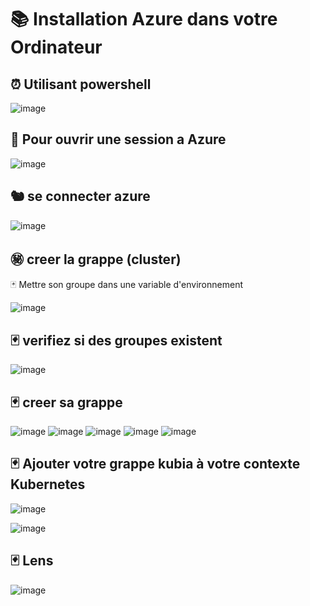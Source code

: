 # 📚 Installation Azure dans votre Ordinateur 

⏰ Utilisant powershell 
---------------------
![image](images/1.0.PNG)

🛶 Pour ouvrir une session a Azure 
-----------------------------
![image](images/1.1.PNG)

🐿️ se connecter azure 
----------------------
![image](images/1.2.PNG)

㊙️ creer la grappe (cluster)
--------------------
🃏 Mettre son groupe dans une variable d'environnement

![image](images/2.1.PNG)

🃏 verifiez si des groupes existent 
----------------------------------
![image](images/2.2.PNG)

🃏 creer sa grappe 
------------------
![image](images/1.3.PNG)  ![image](images/1.4.PNG)  ![image](images/1.5.PNG) ![image](images/1.6.PNG) ![image](images/1.7.PNG)
 
🃏 Ajouter votre grappe kubia à votre contexte Kubernetes
---------------------------------------------------------
![image](images/1.8.PNG)


![image](images/1.9.PNG)

🃏 Lens
-----------
![image](images/1.12.PNG)





